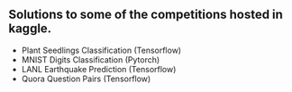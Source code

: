 ## Solutions to some of the competitions hosted in kaggle.

- Plant Seedlings Classification (Tensorflow)
- MNIST Digits Classification (Pytorch)
- LANL Earthquake Prediction (Tensorflow)
- Quora Question Pairs (Tensorflow)
